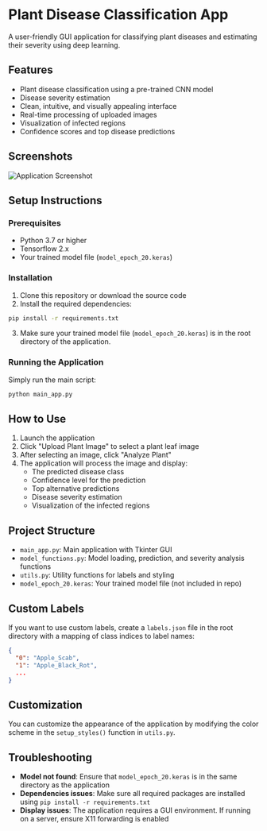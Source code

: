 # Plant Disease Classification App

A user-friendly GUI application for classifying plant diseases and estimating their severity using deep learning.

## Features

- Plant disease classification using a pre-trained CNN model
- Disease severity estimation
- Clean, intuitive, and visually appealing interface
- Real-time processing of uploaded images
- Visualization of infected regions
- Confidence scores and top disease predictions

## Screenshots

![Application Screenshot](https://via.placeholder.com/800x600?text=Plant+Disease+App+Screenshot)

## Setup Instructions

### Prerequisites

- Python 3.7 or higher
- Tensorflow 2.x
- Your trained model file (`model_epoch_20.keras`)

### Installation

1. Clone this repository or download the source code
2. Install the required dependencies:

```bash
pip install -r requirements.txt
```

3. Make sure your trained model file (`model_epoch_20.keras`) is in the root directory of the application.

### Running the Application

Simply run the main script:

```bash
python main_app.py
```

## How to Use

1. Launch the application
2. Click "Upload Plant Image" to select a plant leaf image
3. After selecting an image, click "Analyze Plant"
4. The application will process the image and display:
   - The predicted disease class
   - Confidence level for the prediction
   - Top alternative predictions
   - Disease severity estimation
   - Visualization of the infected regions

## Project Structure

- `main_app.py`: Main application with Tkinter GUI
- `model_functions.py`: Model loading, prediction, and severity analysis functions
- `utils.py`: Utility functions for labels and styling
- `model_epoch_20.keras`: Your trained model file (not included in repo)

## Custom Labels

If you want to use custom labels, create a `labels.json` file in the root directory with a mapping of class indices to label names:

```json
{
  "0": "Apple_Scab",
  "1": "Apple_Black_Rot",
  ...
}
```

## Customization

You can customize the appearance of the application by modifying the color scheme in the `setup_styles()` function in `utils.py`.

## Troubleshooting

- **Model not found**: Ensure that `model_epoch_20.keras` is in the same directory as the application
- **Dependencies issues**: Make sure all required packages are installed using `pip install -r requirements.txt`
- **Display issues**: The application requires a GUI environment. If running on a server, ensure X11 forwarding is enabled

